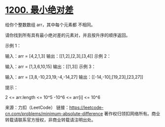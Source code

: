 # [1200. 最小绝对差](https://leetcode-cn.com/problems/minimum-absolute-difference/)

给你个整数数组 arr，其中每个元素都 不相同。

请你找到所有具有最小绝对差的元素对，并且按升序的顺序返回。

 

示例 1：

输入：arr = [4,2,1,3]
输出：[[1,2],[2,3],[3,4]]
示例 2：

输入：arr = [1,3,6,10,15]
输出：[[1,3]]
示例 3：

输入：arr = [3,8,-10,23,19,-4,-14,27]
输出：[[-14,-10],[19,23],[23,27]]


提示：

2 <= arr.length <= 10^5
-10^6 <= arr[i] <= 10^6

来源：力扣（LeetCode）
链接：https://leetcode-cn.com/problems/minimum-absolute-difference
著作权归领扣网络所有。商业转载请联系官方授权，非商业转载请注明出处。